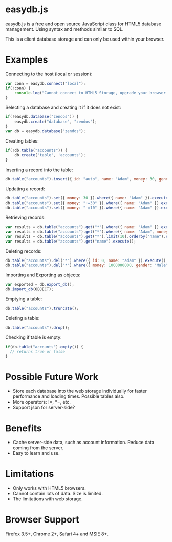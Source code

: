 easydb.js
=========

easydb.js is a free and open source JavaScript class for HTML5 database management. Using syntax and methods similar to SQL.

This is a client database storage and can only be used within your browser.

Examples
=========

Connecting to the host (local or session):

```javascript
var conn = easydb.connect("local");
if(!conn) {
	console.log("Cannot connect to HTML5 Storage, upgrade your browser to support it.");
}
```

Selecting a database and creating it if it does not exist:

```javascript
if(!easydb.database("zendos")) {
	easydb.create("database", "zendos");
}
var db = easydb.database("zendos");
```

Creating tables:

```javascript
if(!db.table("accounts")) {
	db.create("table", 'accounts');
}
```

Inserting a record into the table:

```javascript
db.table("accounts").insert({ id: "auto", name: "Adam", money: 30, gender: "Male" }).execute();
```

Updating a record:

```javascript
db.table("accounts").set({ money: 30 }).where({ name: "Adam" }).execute();
db.table("accounts").set({ money: "+=30" }).where({ name: "Adam" }).execute();
db.table("accounts").set({ money: "-=10" }).where({ name: "Adam" }).execute();
```

Retrieving records:

```javascript
var results = db.table("accounts").get("*").where({ name: "Adam" }).execute();
var results = db.table("accounts").get("*").where({ name: "Adam", money: 30 }).execute();
var results = db.table("accounts").get("*").limit(10).orderby("name").execute();
var results = db.table("accounts").get("name").execute();
```

Deleting records:

```javascript
db.table("accounts").del("*").where({ id: 0, name: "adam" }).execute();
db.table("accounts").del("*").where({ money: 1000000000, gender: "Male" }).execute();
```

Importing and Exporting as objects:

```javascript
var exported = db.export_db();
db.import_db(OBJECT);
```

Emptying a table:

```javascript
db.table("accounts").truncate();
```

Deleting a table:

```javascript
db.table("accounts").drop();
```

Checking if table is empty:

```javascript
if(db.table("accounts").empty()) {
  // returns true or false
}
```

Possible Future Work
=========

* Store each database into the web storage individually for faster performance and loading times. Possible tables also.
* More operators: !=, *=, etc.
* Support json for server-side?

Benefits
=========

* Cache server-side data, such as account information. Reduce data coming from the server.
* Easy to learn and use.

Limitations
=========

* Only works with HTML5 browsers.
* Cannot contain lots of data. Size is limited.
* The limitations with web storage.

Browser Support
=========

Firefox 3.5+, Chrome 2+, Safari 4+ and MSIE 8+.
